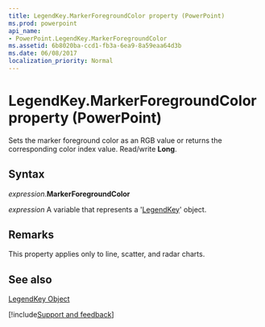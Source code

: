 ```yaml
---
title: LegendKey.MarkerForegroundColor property (PowerPoint)
ms.prod: powerpoint
api_name:
- PowerPoint.LegendKey.MarkerForegroundColor
ms.assetid: 6b8020ba-ccd1-fb3a-6ea9-8a59eaa64d3b
ms.date: 06/08/2017
localization_priority: Normal
---
```



# LegendKey.MarkerForegroundColor property (PowerPoint)

Sets the marker foreground color as an RGB value or returns the corresponding color index value. Read/write  **Long**.


## Syntax

_expression_.**MarkerForegroundColor**

 _expression_ A variable that represents a '[LegendKey](PowerPoint.LegendKey.md)' object.


## Remarks

 This property applies only to line, scatter, and radar charts.


## See also


[LegendKey Object](PowerPoint.LegendKey.md)

[!include[Support and feedback](~/includes/feedback-boilerplate.md)]